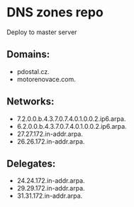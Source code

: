 # DNS zones repo
Deploy to master server

## Domains:
- pdostal.cz.
- motorenovace.com.

## Networks:
- 7.2.0.0.b.4.3.7.0.7.4.0.1.0.0.2.ip6.arpa.
- 6.2.0.0.b.4.3.7.0.7.4.0.1.0.0.2.ip6.arpa.
- 27.27.172.in-addr.arpa.
- 26.26.172.in-addr.arpa.

## Delegates:
- 24.24.172.in-addr.arpa.
- 29.29.172.in-addr.arpa.
- 31.31.172.in-addr.arpa.
